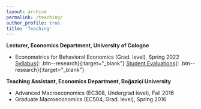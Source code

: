 ```yaml
---
layout: archive
permalink: /teaching/
author_profile: true
title: 'Teaching'
---
```


**Lecturer, Economics Department, University of Cologne**
   * Econometrics for Behavioral Economics (Grad. level), Spring 2022
   [Syllabus](/files/Syllabus_Econometrics.pdf){: .btn--research}{:target="_blank"} 
   [Student Evaluations](/files/student_evaluations_eng.pdf){: .btn--research}{:target="_blank"}

**Teaching Assistant, Economics Department, Boğaziçi University**
   * Advanced Macroeconomics (EC308, Undergrad level), Fall 2016
   * Graduate Macroeconomics (EC504, Grad. level), Spring 2016

    



